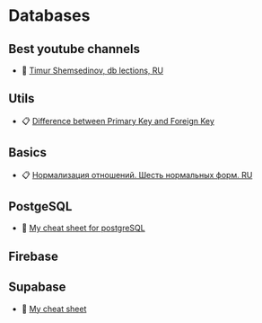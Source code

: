 # Databases

## Best youtube channels

- 🎥 [Timur Shemsedinov, db lections, RU](https://www.youtube.com/watch?v=8RjT2VYBWNQ&list=PLHhi8ymDMrQYiDWjKLmrDXm-NvV3-xHWt)

## Utils

- 📋 [Difference between Primary Key and Foreign Key](https://www.geeksforgeeks.org/difference-between-primary-key-and-foreign-key/#:~:text=1-,A%20primary%20key%20is%20used%20to%20ensure%20data%20in%20the,between%20data%20in%20two%20tables.)

## Basics

- 📋 [Нормализация отношений. Шесть нормальных форм. RU](https://habr.com/ru/post/254773/)

## PostgeSQL

- 🔖 [My cheat sheet for postgreSQL](./post.md)

## Firebase

## Supabase

- 🔖 [My cheat sheet](https://github.com/PavPavv/supabase-test/blob/main/md/supabase.md)
